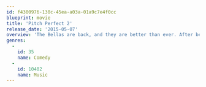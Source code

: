 ```yaml
---
id: f4300976-130c-45ea-a03a-01a9c7e4f0cc
blueprint: movie
title: 'Pitch Perfect 2'
release_date: '2015-05-07'
overview: 'The Bellas are back, and they are better than ever. After being humiliated in front of none other than the President of the United States of America, the Bellas are taken out of the Aca-Circuit. In order to clear their name, and regain their status, the Bellas take on a seemingly impossible task: winning an international competition no American team has ever won. In order to accomplish this monumental task, they need to strengthen the bonds of friendship and sisterhood and blow away the competition with their amazing aca-magic! With all new friends and old rivals tagging along for the trip, the Bellas can hopefully accomplish their dreams.'
genres:
  -
    id: 35
    name: Comedy
  -
    id: 10402
    name: Music
---
```

